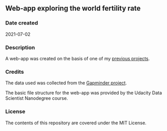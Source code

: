 ## Web-app exploring the world fertility rate

### Date created
2021-07-02

### Description
A web-app was created on the basis of one of my [previous projects](https://github.com/zoraaroz/global-fertility-rate).

### Credits
The data used was collected from the [Gapminder project](https://www.gapminder.org).

The basic file structure for the web-app was provided by the Udacity Data Scientist
Nanodegree course.

### License
The contents of this repository are covered under the MIT License.
